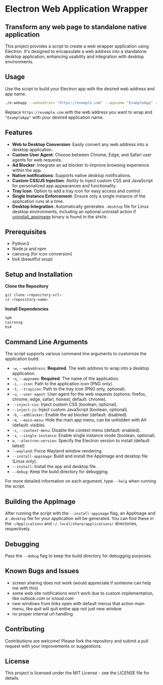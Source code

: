 # Electron Web Application Wrapper

## Transform any web page to standalone native application

This project provides a script to create a web wrapper application using Electron. It's designed to encapsulate a web address into a standalone desktop application, enhancing usability and integration with desktop environments.

## Usage

Use the script to build your Electron app with the desired web address and app name.

```sh
./e-webapp --webaddress "https://example.com" --appname "ExampleApp" --install
```

Replace `https://example.com` with the web address you want to wrap and `"ExampleApp"` with your desired application name.

## Features

- **Web to Desktop Conversion**: Easily convert any web address into a desktop application.
- **Custom User Agent**: Choose between Chrome, Edge, and Safari user agents for web requests.
- **Ad Blocker**: Integrate an ad blocker to improve browsing experience within the app.
- **Native notifications**: Supports native desktop notifications.
- **Custom CSS/JS Injection**: Ability to inject custom CSS and JavaScript for personalized app appearances and functionality.
- **Tray Icon**: Option to add a tray icon for easy access and control.
- **Single Instance Enforcement**: Ensure only a single instance of the application runs at a time.
- **Desktop Integration**: Automatically generates `.desktop` file for Linux desktop environments, including an optional uninstall action if [uninstall_appimage](https://github.com/kem-a/uninstall_appimage) binary is found in the `$PATH`.

## Prerequisites

- Python3
- Node.js and npm
- cairosvg (for icon conversion)
- bs4 (beautiful soup)

## Setup and Installation

**Clone the Repository**

```sh
git clone <repository-url>
cd <repository-name>
```

**Install Dependencies**

```sh
npm
cairosvg
bs4
```


## Command Line Arguments

The script supports various command line arguments to customize the application build:

- `-w`, `--webaddress`: **Required**. The web address to wrap into a desktop application.
- `-n`, `--appname`: **Required**. The name of the application.
- `-i`, `--icon`: Path to the application icon (PNG only).
- `-t`, `--trayicon`: Path to the tray icon (PNG only, optional).
- `-u`, `--user-agent`: User agent for the web requests (options: firefox, chrome, edge, safari, honest; default: chrome).
- `--inject-css`: Inject custom CSS (boolean, optional).
- `--inject-js`: Inject custom JavaScript (boolean, optional).
- `-b`, `--adblocker`: Enable the ad blocker (default: disabled).
- `-m`, `--main-menu`: Hide the main app menu, can be unhidden with Alt (default: visible).
- `-c`, `--context-menu`: Disable the context menu (default: enabled).
- `-s`, `--single-instance`: Enable single instance mode (boolean, optional).
- `e`, `--electron-version`: Specify the Electron version to install (default: latest)
- `--wayland`: Force Wayland window rendering.
- `--install-appimage`: Build and install the AppImage and desktop file (Linux only).
- `--install`: Install the app and desktop file.
- `--debug`: Keep the build directory for debugging.

For more detailed information on each argument, type `--help` when running the script.

## Building the AppImage

After running the script with the `--install-appimage` flag, an AppImage and a `.desktop` file for your application will be generated. You can find these in the `~/Applications` and `~/.local/share/applications/` directories, respectively.

## Debugging

Pass the `--debug` flag to keep the build directory for debugging purposes.

## Known Bugs and Issues

* screen sharing does not work (would appreciate if someone can help me with this)
* some web site notifications won't work due to custom implementation, like outlook.com or icloud.com
* new windows from links open with default menus that action main menu, like quit will quit entire app not just new window
* no proper internal url handling

## Contributing

Contributions are welcome! Please fork the repository and submit a pull request with your improvements or suggestions.

## License

This project is licensed under the MIT License - see the LICENSE file for details.